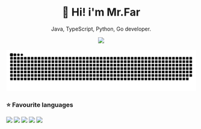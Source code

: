 <h1 align="center">👋 Hi! i'm Mr.Far</h1>

<p align="center">Java, TypeScript, Python, Go developer.
<p align="center">
  <a href="https://discord.gg/spuGQYqXZh"> <img src="https://img.shields.io/badge/Discord-black?style=for-the-badge&logo=Discord&logoColor=#7B68EE"> </a>
 <br>
</p>
<img src="https://raw.githubusercontent.com/Platane/snk/output/github-contribution-grid-snake.svg">


### ⭐️ Favourite languages
<a href="https://rust-lang.org"><img src="https://img.shields.io/badge/Rust-black?style=for-the-badge&logo=Rust&logoColor=orange"></a> <a href="https://go.dev/"><img src="https://img.shields.io/badge/Go-black?style=for-the-badge&logo=Go&logoColor=blue"></a>
 <a href="https://java.com"><img src="https://img.shields.io/badge/Java-black?style=for-the-badge&logo=CoffeeScript&logoColor=orange"></a> <a href="https://typescriptlang.org/"><img src="https://img.shields.io/badge/TypeScript-black?style=for-the-badge&logo=TypeScript&logoColor=blue"></a> <a href="https://python.org/"><img src="https://img.shields.io/badge/Python-black?style=for-the-badge&logo=Python&logoColor=yellow"></a> 
